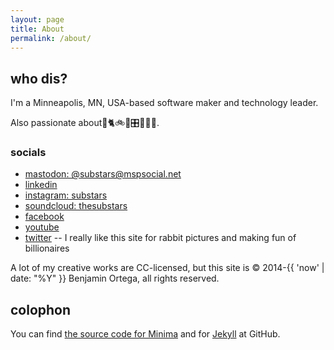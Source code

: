 ```yaml
---
layout: page
title: About
permalink: /about/
---
```


## who dis?

I'm a Minneapolis, MN, USA-based software maker and technology leader.

Also passionate about🐰🐈🚲🤖🎛️👨‍👧🎵. 

### socials

* [mastodon: @substars@mspsocial.net](https://mspsocial.net/web/@substars)
* [linkedin](https://www.linkedin.com/in/benortega/)
* [instagram: substars](https://www.instagram.com/substars/)
* [soundcloud: thesubstars](https://soundcloud.com/thesubstars)
* [facebook](https://www.facebook.com/ben.ortega) 
* [youtube](https://www.youtube.com/@substars)
* [twitter](http://pages.thesubstars.com/twitter-archive/) -- I really like this site for rabbit pictures and making fun of billionaires

A lot of my creative works are CC-licensed, but this site is © 2014-{{ 'now' | date: "%Y" }} Benjamin Ortega, all rights reserved.

## colophon 

You can find [the source code for Minima](https://github.com/jekyll/minima) and for [Jekyll](https://github.com/jekyll/jekyll) at GitHub.